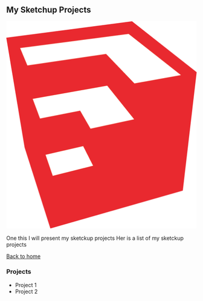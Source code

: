 ## My Sketchup Projects

![sketchup logo](images/sketchup_logo.png)

One this I will present my sketckup projects
Her is a list of my sketckup projects

[Back to home](README.md)

### Projects

- Project 1
- Project 2
